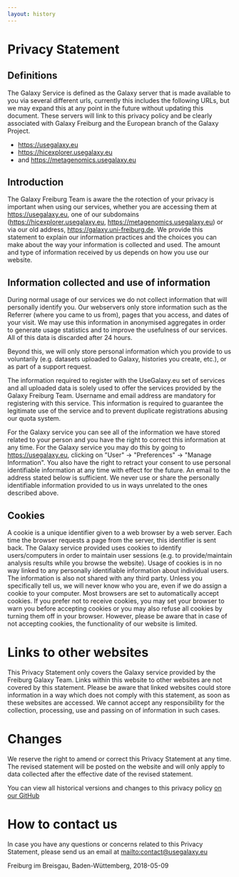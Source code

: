 ```yaml
---
layout: history
---
```


# Privacy Statement

## Definitions

The Galaxy Service is defined as the Galaxy server that is made available to you via several different urls, currently this includes the following URLs, but we may expand this at any point in the future without updating this document. These servers will link to this privacy policy and be clearly associated with Galaxy Freiburg and the European branch of the Galaxy Project.

- https://usegalaxy.eu
- https://hicexplorer.usegalaxy.eu
- and https://metagenomics.usegalaxy.eu

## Introduction

The Galaxy Freiburg Team is aware the the rotection of your privacy is important when using our services, whether you are accessing them at https://usegalaxy.eu, one of our subdomains (https://hicexplorer.usegalaxy.eu, https://metagenomics.usegalaxy.eu) or via our old address, https://galaxy.uni-freiburg.de. We provide this statement to explain our information practices and the choices you can make about the way your information is collected and used. The amount and type of information received by us depends on how you use our website.

## Information collected and use of information

During normal usage of our services we do not collect information that will personally identify you. Our webservers only store information such as the Referrer (where you came to us from), pages that you access, and dates of your visit. We may use this information in anonymised aggregates in order to generate usage statistics and to improve the usefulness of our services. All of this data is discarded after 24 hours.

Beyond this, we will only store personal information which you provide to us voluntarily (e.g. datasets uploaded to Galaxy, histories you create, etc.), or as part of a support request.

The information required to register with the UseGalaxy.eu set of services and all uploaded data is solely used to offer the services provided by the Galaxy Freiburg Team. Username and email address are mandatory for registering with this service. This information is required to guarantee the legitimate use of the service and to prevent duplicate registrations abusing our quota system.

For the Galaxy service you can see all of the information we have stored related to your person and you have the right to correct this information at any time. For the Galaxy service you may do this by going to https://usegalaxy.eu, clicking on "User" → "Preferences" → "Manage Information". You also have the right to retract your consent to use personal identifiable information at any time with effect for the future. An email to the address stated below is sufficient. We never use or share the personally identifiable information provided to us in ways unrelated to the ones described above.

## Cookies

A cookie is a unique identifier given to a web browser by a web server. Each time the browser requests a page from the server, this identifier is sent back. The Galaxy service provided uses cookies to identify users/computers in order to maintain user sessions (e.g. to provide/maintain analysis results while you browse the website). Usage of cookies is in no way linked to any personally identifiable information about individual users. The information is also not shared with any third party. Unless you specifically tell us, we will never know who you are, even if we do assign a cookie to your computer. Most browsers are set to automatically accept cookies. If you prefer not to receive cookies, you may set your browser to warn you before accepting cookies or you may also refuse all cookies by turning them off in your browser. However, please be aware that in case of not accepting cookies, the functionality of our website is limited.

# Links to other websites

This Privacy Statement only covers the Galaxy service provided by the Freiburg Galaxy Team. Links within this website to other websites are not covered by this statement. Please be aware that linked websites could store information in a way which does not comply with this statement, as soon as these websites are accessed. We cannot accept any responsibility for the collection, processing, use and passing on of information in such cases.

# Changes

We reserve the right to amend or correct this Privacy Statement at any time. The revised statement will be posted on the website and will only apply to data collected after the effective date of the revised statement.

You can view all historical versions and changes to this privacy policy [on our GitHub](https://github.com/usegalaxy-eu/gdpr/commits/master/privacy-policy.md)

# How to contact us

In case you have any questions or concerns related to this Privacy Statement, please send us an email at [mailto:contact@usegalaxy.eu](contact@usegalaxy.eu)

Freiburg im Breisgau, Baden-Wüttemberg, 2018-05-09
